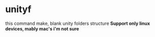 # unityf
this command make, blank unity folders structure
**Support only linux devices, mably mac's i'm not sure**
